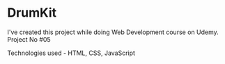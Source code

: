 # DrumKit

I've created this project while doing Web Development course on Udemy. Project No #05

Technologies used - HTML, CSS, JavaScript
